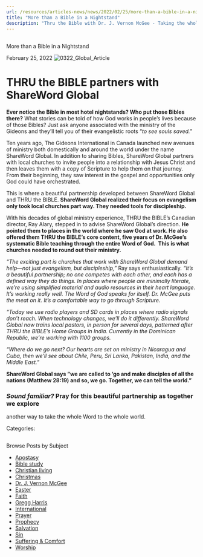```yaml
---
url: /resources/articles-news/news/2022/02/25/more-than-a-bible-in-a-nightstand
title: "More than a Bible in a Nightstand"
description: "Thru the Bible with Dr. J. Vernon McGee - Taking the whole Word to the whole world"
---
```







## 
 More than a Bible in a Nightstand


February 25, 2022
![](https://ttb.org/images/default-source/features-and-news/0322_global_articledbd85321-3316-4095-918c-9f83c654a95a.jpg?sfvrsn=60101816_1 "0322_Global_Article")




# THRU the BIBLE partners with ShareWord Global


**Ever
notice the Bible in most hotel nightstands? Who put those Bibles there?** What
stories can be told of how God works in people’s lives because of those Bibles?
Just ask anyone associated with the ministry of the Gideons and they’ll tell
you of their evangelistic roots “*to see souls saved.*”

Ten
years ago, The Gideons International in Canada launched new avenues of ministry
both domestically and around the world under the name ShareWord Global. In
addition to sharing Bibles, ShareWord Global partners with local churches to
invite people into a relationship with Jesus Christ and then leaves them with a
copy of Scripture to help them on that journey. From their beginning, they saw
interest in the gospel and opportunities only God could have orchestrated.

This
is where a beautiful partnership developed between ShareWord Global and THRU
the BIBLE. **ShareWord Global realized their focus on evangelism only took local
churches part way. They needed tools for discipleship.** 

With
his decades of global ministry experience, THRU the BIBLE’s Canadian director,
Ray Alary, stepped in to advise ShareWord Global’s direction. **He pointed them
to places in the world where he saw God at work. He also offered them THRU the
BIBLE’s core content, five years of Dr. McGee’s systematic Bible teaching
through the entire Word of God.  This is what churches needed to round out
their ministry.** 

*“The
exciting part is churches that work with ShareWord Global demand help—not just
evangelism, but discipleship,”* Ray says enthusiastically. *“It’s a beautiful
partnership; no one competes with each other, and each has a defined way they
do things. In places where people are minimally literate, we’re using
simplified material and audio resources in their heart language. It’s working
really well. The Word of God speaks for itself. Dr. McGee puts the meat on it.
It’s a comfortable way to go through Scripture.* 

*“Today
we use radio players and SD cards in places where radio signals don’t reach.
When technology changes, we’ll do it differently. ShareWord Global now trains
local pastors, in person for several days, patterned after THRU the BIBLE’s
Home Groups in India. Currently in the Dominican Republic, we’re working with
1100 groups.* 

*“Where
do we go next? Our hearts are set on ministry in Nicaragua and Cuba, then we’ll
see about Chile, Peru, Sri Lanka, Pakistan, India, and the Middle East.”*

**ShareWord
Global says “we are called to ‘go and make disciples of all the nations (Matthew
28:19) and so, we go. Together, we can tell the world.”**

### *Sound familiar?* Pray for this beautiful partnership as together we explore
another way to take the whole Word to the whole world.



Categories: 









## 
 Browse Posts by Subject


* [Apostasy](/resources/articles-news/-in-tags/tags/Apostasy)
* [Bible study](/resources/articles-news/-in-tags/tags/Bible-study)
* [Christian living](/resources/articles-news/-in-tags/tags/Christian-living)
* [Christmas](/resources/articles-news/-in-tags/tags/Christmas)
* [Dr. J. Vernon McGee](/resources/articles-news/-in-tags/tags/Dr-J-Vernon-McGee)
* [Easter](/resources/articles-news/-in-tags/tags/easter)
* [Faith](/resources/articles-news/-in-tags/tags/Faith)
* [Gregg Harris](/resources/articles-news/-in-tags/tags/Gregg-Harris)
* [International](/resources/articles-news/-in-tags/tags/International)
* [Prayer](/resources/articles-news/-in-tags/tags/prayer)
* [Prophecy](/resources/articles-news/-in-tags/tags/Prophecy)
* [Salvation](/resources/articles-news/-in-tags/tags/Salvation)
* [Sin](/resources/articles-news/-in-tags/tags/sin)
* [Suffering & Comfort](/resources/articles-news/-in-tags/tags/Suffering-Comfort)
* [Worship](/resources/articles-news/-in-tags/tags/worship)






